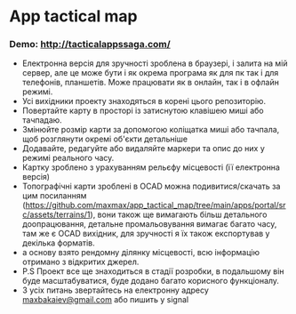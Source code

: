 # App tactical map

### Demo: http://tacticalappssaga.com/
- Електронна версія для зручності зроблена в браузері, і залита на мій сервер, але це може бути і як окрема програма як для пк так і для телефонів, планшетів. Може працювати як в онлайн, так і в офлайн режимі.
- Усі вихідники проекту знаходяться в корені цього репозиторію.
- Повертайте карту в просторі із затиснутою клавішею миші або тачпадаю.
- Змінюйте розмір карти за допомогою коліщатка миші або тачпала, щоб розглянути окремі об'єкти детальніше
- Додавайте, редагуйте або видаляйте маркери та опис до них у режимі реального часу.
- Картку зроблено з урахуванням рельєфу місцевості (її електронна версія)
- Топографічні карти зроблені в OCAD можна подивитися/скачать за цим посиланням (https://github.com/maxmax/app_tactical_map/tree/main/apps/portal/src/assets/terrains/1), вони також ще вимагають більш детального доопрацювання, детальне промальовування вимагає багато часу, там же є OCAD вихідник, для зручності я їх також експортував у декілька форматів.
- а основу взято рендомну ділянку місцевості, всю інформацію отримано з відкритих джерел.
- P.S Проект все ще знаходиться в стадії розробки, в подальшому він буде масштабуватися, буде додано багато корисного функціоналу.
- З усіх питань звертайтесь на електронну адресу maxbakaiev@gmail.com або пишить у signal
